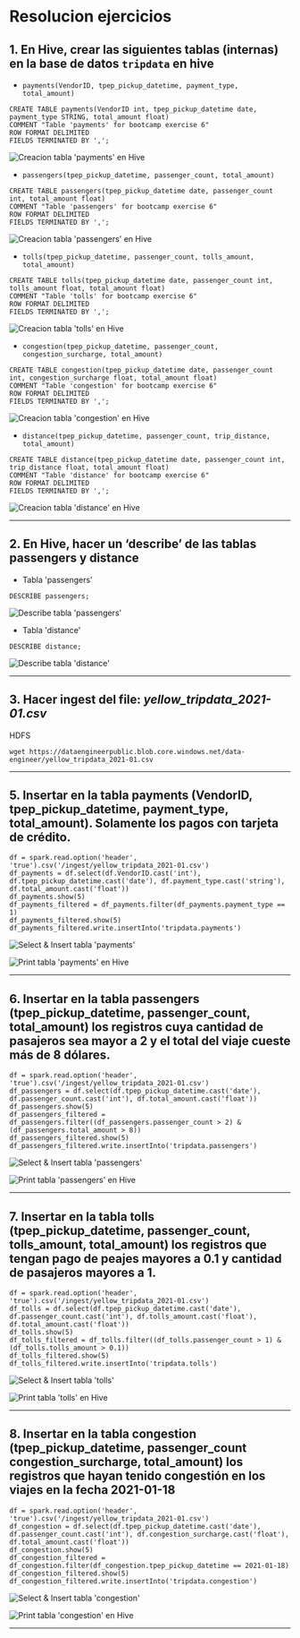 # Resolucion ejercicios

## 1. En Hive, crear las siguientes tablas (internas) en la base de datos `tripdata` en hive

* `payments(VendorID, tpep_pickup_datetime, payment_type, total_amount)`

```
CREATE TABLE payments(VendorID int, tpep_pickup_datetime date, payment_type STRING, total_amount float)
COMMENT "Table 'payments' for bootcamp exercise 6"
ROW FORMAT DELIMITED
FIELDS TERMINATED BY ',';
```

![Creacion tabla 'payments' en Hive](image.png)

* `passengers(tpep_pickup_datetime, passenger_count, total_amount)`

```
CREATE TABLE passengers(tpep_pickup_datetime date, passenger_count int, total_amount float)
COMMENT "Table 'passengers' for bootcamp exercise 6"
ROW FORMAT DELIMITED
FIELDS TERMINATED BY ',';
```

![Creacion tabla 'passengers' en Hive](image-1.png)

* `tolls(tpep_pickup_datetime, passenger_count, tolls_amount, total_amount)`

```
CREATE TABLE tolls(tpep_pickup_datetime date, passenger_count int, tolls_amount float, total_amount float)
COMMENT "Table 'tolls' for bootcamp exercise 6"
ROW FORMAT DELIMITED
FIELDS TERMINATED BY ',';
```

![Creacion tabla 'tolls' en Hive](image-2.png)

* `congestion(tpep_pickup_datetime, passenger_count, congestion_surcharge, total_amount)`

```
CREATE TABLE congestion(tpep_pickup_datetime date, passenger_count int, congestion_surcharge float, total_amount float)
COMMENT "Table 'congestion' for bootcamp exercise 6"
ROW FORMAT DELIMITED
FIELDS TERMINATED BY ',';
```

![Creacion tabla 'congestion' en Hive](image-3.png)

* `distance(tpep_pickup_datetime, passenger_count, trip_distance, total_amount)`

```
CREATE TABLE distance(tpep_pickup_datetime date, passenger_count int, trip_distance float, total_amount float)
COMMENT "Table 'distance' for bootcamp exercise 6"
ROW FORMAT DELIMITED
FIELDS TERMINATED BY ',';
```

![Creacion tabla 'distance' en Hive](image-4.png)

---

## 2. En Hive, hacer un ‘describe’ de las tablas passengers y distance

* Tabla 'passengers'

```
DESCRIBE passengers;
```

![Describe tabla 'passengers'](image-5.png)

* Tabla 'distance'

```
DESCRIBE distance;
```

![Describe tabla 'distance'](image-6.png)

---

## 3. Hacer ingest del file: *yellow_tripdata_2021-01.csv*

HDFS

```
wget https://dataengineerpublic.blob.core.windows.net/data-engineer/yellow_tripdata_2021-01.csv
```

---

## 5. Insertar en la tabla payments (VendorID, tpep_pickup_datetime, payment_type, total_amount). Solamente los pagos con tarjeta de crédito.

```
df = spark.read.option('header', 'true').csv('/ingest/yellow_tripdata_2021-01.csv')
df_payments = df.select(df.VendorID.cast('int'), df.tpep_pickup_datetime.cast('date'), df.payment_type.cast('string'), df.total_amount.cast('float'))
df_payments.show(5)
df_payments_filtered = df_payments.filter(df_payments.payment_type == 1)
df_payments_filtered.show(5)
df_payments_filtered.write.insertInto('tripdata.payments')
```

![Select & Insert tabla 'payments'](image-7.png)

![Print tabla 'payments' en Hive](image-8.png)

---

## 6. Insertar en la tabla passengers (tpep_pickup_datetime, passenger_count, total_amount) los registros cuya cantidad de pasajeros sea mayor a 2 y el total del viaje cueste más de 8 dólares.

```
df = spark.read.option('header', 'true').csv('/ingest/yellow_tripdata_2021-01.csv')
df_passengers = df.select(df.tpep_pickup_datetime.cast('date'), df.passenger_count.cast('int'), df.total_amount.cast('float'))
df_passengers.show(5)
df_passengers_filtered = df_passengers.filter((df_passengers.passenger_count > 2) & (df_passengers.total_amount > 8))
df_passengers_filtered.show(5)
df_passengers_filtered.write.insertInto('tripdata.passengers')
```

![Select & Insert tabla 'passengers'](image-9.png)

![Print tabla 'passengers' en Hive](image-10.png)

---

## 7. Insertar en la tabla tolls (tpep_pickup_datetime, passenger_count, tolls_amount, total_amount) los registros que tengan pago de peajes mayores a 0.1 y cantidad de pasajeros mayores a 1.

```
df = spark.read.option('header', 'true').csv('/ingest/yellow_tripdata_2021-01.csv')
df_tolls = df.select(df.tpep_pickup_datetime.cast('date'), df.passenger_count.cast('int'), df.tolls_amount.cast('float'), df.total_amount.cast('float'))
df_tolls.show(5)
df_tolls_filtered = df_tolls.filter((df_tolls.passenger_count > 1) & (df_tolls.tolls_amount > 0.1))
df_tolls_filtered.show(5)
df_tolls_filtered.write.insertInto('tripdata.tolls')
```

![Select & Insert tabla 'tolls'](image-11.png)

![Print tabla 'tolls' en Hive](image-12.png)

---

## 8. Insertar en la tabla congestion (tpep_pickup_datetime, passenger_count congestion_surcharge, total_amount) los registros que hayan tenido congestión en los viajes en la fecha 2021-01-18

```
df = spark.read.option('header', 'true').csv('/ingest/yellow_tripdata_2021-01.csv')
df_congestion = df.select(df.tpep_pickup_datetime.cast('date'), df.passenger_count.cast('int'), df.congestion_surcharge.cast('float'), df.total_amount.cast('float'))
df_congestion.show(5)
df_congestion_filtered = df_congestion.filter(df_congestion.tpep_pickup_datetime == 2021-01-18)
df_congestion_filtered.show(5)
df_congestion_filtered.write.insertInto('tripdata.congestion')
```

![Select & Insert tabla 'congestion'](image-13.png)

![Print tabla 'congestion' en Hive](image-14.png)

---